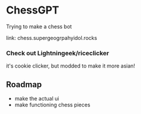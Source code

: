 # ChessGPT

Trying to make a chess bot

link: chess.supergeogrpahyidol.rocks

### Check out Lightningeek/riceclicker
it's cookie clicker, but modded to make it more asian!

## Roadmap

- make the actual ui
- make functioning chess pieces

